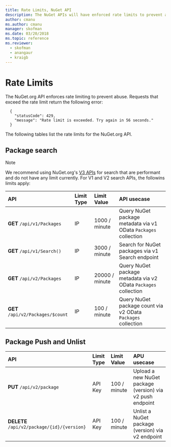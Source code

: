 ```yaml
---
title: Rate Limits, NuGet API
description: The NuGet APIs will have enforced rate limits to prevent abuse.
author: cmanu
ms.author: cmanu
manager: skofman
ms.date: 03/20/2018
ms.topic: reference
ms.reviewer:
  - skofman
  - anangaur
  - kraigb
---
```


# Rate Limits

The NuGet.org API enforces rate limiting to prevent abuse. Requests that exceed the rate limit return the following error: 

  ~~~
    {
      "statusCode": 429,
      "message": "Rate limit is exceeded. Try again in 56 seconds."
    }
  ~~~

The following tables list the rate limits for the NuGet.org API.

## Package search

> [!Note]
> We recommend using NuGet.org's [V3 APIs](https://docs.microsoft.com/nuget/api/search-query-service-resource) for search that are performant and do not have any limit currently. For V1 and V2 search APIs, the followins limits apply:


| API | Limit Type | Limit Value | API usecase |
|:---|:---|:---|:---|
**GET** `/api/v1/Packages` | IP | 1000 / minute | Query NuGet package metadata via v1 OData `Packages` collection |
**GET** `/api/v1/Search()` | IP | 3000 / minute | Search for NuGet packages via v1 Search endpoint | 
**GET** `/api/v2/Packages` | IP | 20000 / minute | Query NuGet package metadata via v2 OData `Packages` collection | 
**GET** `/api/v2/Packages/$count` | IP | 100 / minute | Query NuGet package count via v2 OData `Packages` collection | 

## Package Push and Unlist

| API                                         | Limit Type | Limit Value  | APU usecase                                               |
|:--------------------------------------------|:-----------|:-------------|:----------------------------------------------------------|
| **PUT** `/api/v2/package`                   | API Key    | 100 / minute | Upload a new NuGet package (version) via v2 push endpoint |
| **DELETE** `/api/v2/package/{id}/{version}` | API Key    | 100 / minute | Unlist a NuGet package (version) via v2 endpoint          |

